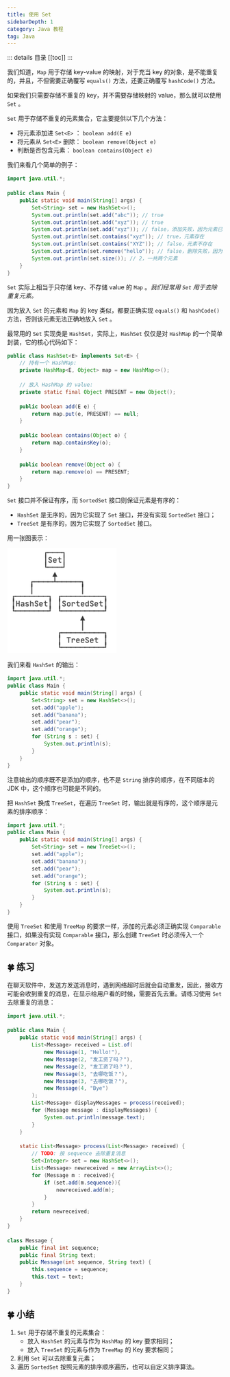 ```yaml
---
title: 使用 Set
sidebarDepth: 1
category: Java 教程
tag: Java
---
```


::: details 目录
[[toc]]
:::

我们知道，`Map` 用于存储 key-value 的映射，对于充当 key 的对象，是不能重复的，并且，不但需要正确覆写 `equals()` 方法，还要正确覆写 `hashCode()` 方法。

如果我们只需要存储不重复的 key，并不需要存储映射的 value，那么就可以使用 `Set` 。

`Set` 用于存储不重复的元素集合，它主要提供以下几个方法：

- 将元素添加进 `Set<E>` ： `boolean add(E e)`
- 将元素从 `Set<E>` 删除： `boolean remove(Object e)`
- 判断是否包含元素： `boolean contains(Object e)`

我们来看几个简单的例子：

```java
import java.util.*;

public class Main {
    public static void main(String[] args) {
        Set<String> set = new HashSet<>();
        System.out.println(set.add("abc")); // true
        System.out.println(set.add("xyz")); // true
        System.out.println(set.add("xyz")); // false，添加失败，因为元素已存在
        System.out.println(set.contains("xyz")); // true，元素存在
        System.out.println(set.contains("XYZ")); // false，元素不存在
        System.out.println(set.remove("hello")); // false，删除失败，因为元素不存在
        System.out.println(set.size()); // 2，一共两个元素
    }
}
```

`Set` 实际上相当于只存储 key、不存储 value 的 `Map` 。_我们经常用 `Set` 用于去除重复元素。_

因为放入 `Set` 的元素和 `Map` 的 key 类似，都要正确实现 `equals()` 和 `hashCode()` 方法，否则该元素无法正确地放入 `Set` 。

最常用的 `Set` 实现类是 `HashSet`，实际上，`HashSet` 仅仅是对 `HashMap` 的一个简单封装，它的核心代码如下：

```java
public class HashSet<E> implements Set<E> {
    // 持有一个 HashMap:
    private HashMap<E, Object> map = new HashMap<>();

    // 放入 HashMap 的 value:
    private static final Object PRESENT = new Object();

    public boolean add(E e) {
        return map.put(e, PRESENT) == null;
    }

    public boolean contains(Object o) {
        return map.containsKey(o);
    }

    public boolean remove(Object o) {
        return map.remove(o) == PRESENT;
    }
}
```

`Set` 接口并不保证有序，而 `SortedSet` 接口则保证元素是有序的：

- `HashSet` 是无序的，因为它实现了 `Set` 接口，并没有实现 `SortedSet` 接口；
- `TreeSet` 是有序的，因为它实现了 `SortedSet` 接口。

用一张图表示：

![](assets/20221122162710.png)

我们来看 `HashSet` 的输出：

```java
import java.util.*;
public class Main {
    public static void main(String[] args) {
        Set<String> set = new HashSet<>();
        set.add("apple");
        set.add("banana");
        set.add("pear");
        set.add("orange");
        for (String s : set) {
            System.out.println(s);
        }
    }
}
```

注意输出的顺序既不是添加的顺序，也不是 `String` 排序的顺序，在不同版本的 JDK 中，这个顺序也可能是不同的。

把 `HashSet` 换成 `TreeSet`，在遍历 `TreeSet` 时，输出就是有序的，这个顺序是元素的排序顺序：

```java
import java.util.*;
public class Main {
    public static void main(String[] args) {
        Set<String> set = new TreeSet<>();
        set.add("apple");
        set.add("banana");
        set.add("pear");
        set.add("orange");
        for (String s : set) {
            System.out.println(s);
        }
    }
}
```

使用 `TreeSet` 和使用 `TreeMap` 的要求一样，添加的元素必须正确实现 `Comparable` 接口，如果没有实现 `Comparable` 接口，那么创建 `TreeSet` 时必须传入一个 `Comparator` 对象。

## 🍀 练习

在聊天软件中，发送方发送消息时，遇到网络超时后就会自动重发，因此，接收方可能会收到重复的消息，在显示给用户看的时候，需要首先去重。请练习使用 `Set` 去除重复的消息：

```java {21-28}
import java.util.*;

public class Main {
    public static void main(String[] args) {
        List<Message> received = List.of(
            new Message(1, "Hello!"),
            new Message(2, "发工资了吗？"),
            new Message(2, "发工资了吗？"),
            new Message(3, "去哪吃饭？"),
            new Message(3, "去哪吃饭？"),
            new Message(4, "Bye")
        );
        List<Message> displayMessages = process(received);
        for (Message message : displayMessages) {
            System.out.println(message.text);
        }
    }

    static List<Message> process(List<Message> received) {
        // TODO: 按 sequence 去除重复消息
        Set<Integer> set = new HashSet<>();
        List<Message> newreceived = new ArrayList<>();
        for (Message m : received){
            if (set.add(m.sequence)){
                newreceived.add(m);
            }
        }
        return newreceived;
    }
}

class Message {
    public final int sequence;
    public final String text;
    public Message(int sequence, String text) {
        this.sequence = sequence;
        this.text = text;
    }
}
```

## 🍀 小结

1. `Set` 用于存储不重复的元素集合：
   - 放入 `HashSet` 的元素与作为 `HashMap` 的 key 要求相同；
   - 放入 `TreeSet` 的元素与作为 `TreeMap` 的 Key 要求相同；
2. 利用 `Set` 可以去除重复元素；
3. 遍历 `SortedSet` 按照元素的排序顺序遍历，也可以自定义排序算法。

